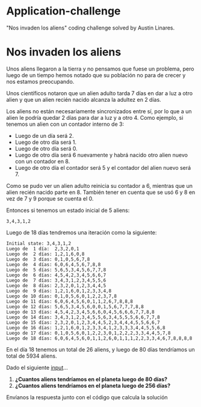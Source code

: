 # Application-challenge

"Nos invaden los aliens" coding challenge solved by Austin Linares.

# Nos invaden los aliens

Unos aliens llegaron a la tierra y no pensamos que fuese un problema, pero luego de un tiempo hemos notado que su población no para de crecer y nos estamos preocupando.

Unos científicos notaron que un alien adulto tarda 7 días en dar a luz a otro alien y que un alien recién nacido alcanza la adultez en 2 días.

Los aliens no están necesariamente sincronizados entre sí, por lo que a un alien le podría quedar 2 días para dar a luz y a otro 4. Como ejemplo, si tenemos un alien con un contador interno de 3:

- Luego de un día será 2.
- Luego de otro día será 1.
- Luego de otro día será 0.
- Luego de otro día será 6 nuevamente y habrá nacido otro alien nuevo con un contador en 8.
- Luego de otro día el contador será 5 y el contador del alien nuevo será 7.

Como se pudo ver un alien adulto reinicia su contador a 6, mientras que un alien recién nacido parte en 8. También tener en cuenta que se usó 6 y 8 en vez de 7 y 9 porque se cuenta el 0.

Entonces si tenemos un estado inicial de 5 aliens:

```
3,4,3,1,2
```

Luego de 18 días tendremos una iteración como la siguiente:

```
Initial state: 3,4,3,1,2
Luego de  1 día:  2,3,2,0,1
Luego de  2 días: 1,2,1,6,0,8
Luego de  3 días: 0,1,0,5,6,7,8
Luego de  4 días: 6,0,6,4,5,6,7,8,8
Luego de  5 días: 5,6,5,3,4,5,6,7,7,8
Luego de  6 días: 4,5,4,2,3,4,5,6,6,7
Luego de  7 días: 3,4,3,1,2,3,4,5,5,6
Luego de  8 días: 2,3,2,0,1,2,3,4,4,5
Luego de  9 días: 1,2,1,6,0,1,2,3,3,4,8
Luego de 10 días: 0,1,0,5,6,0,1,2,2,3,7,8
Luego de 11 días: 6,0,6,4,5,6,0,1,1,2,6,7,8,8,8
Luego de 12 días: 5,6,5,3,4,5,6,0,0,1,5,6,7,7,7,8,8
Luego de 13 días: 4,5,4,2,3,4,5,6,6,0,4,5,6,6,6,7,7,8,8
Luego de 14 días: 3,4,3,1,2,3,4,5,5,6,3,4,5,5,5,6,6,7,7,8
Luego de 15 días: 2,3,2,0,1,2,3,4,4,5,2,3,4,4,4,5,5,6,6,7
Luego de 16 días: 1,2,1,6,0,1,2,3,3,4,1,2,3,3,3,4,4,5,5,6,8
Luego de 17 días: 0,1,0,5,6,0,1,2,2,3,0,1,2,2,2,3,3,4,4,5,7,8
Luego de 18 días: 6,0,6,4,5,6,0,1,1,2,6,0,1,1,1,2,2,3,3,4,6,7,8,8,8,8
```

En el día 18 tenemos un total de 26 aliens, y luego de 80 días tendríamos un total de 5934 aliens.

Dado el siguiente [input](https://gist.github.com/cococov/9c3bad3ad672186fa6a674d040f44c5c)...

1.  **¿Cuantos aliens tendríamos en el planeta luego de 80 días?**
2.  **¿Cuantos aliens tendríamos en el planeta luego de 256 días?**

Envíanos la respuesta junto con el código que calcula la solución
